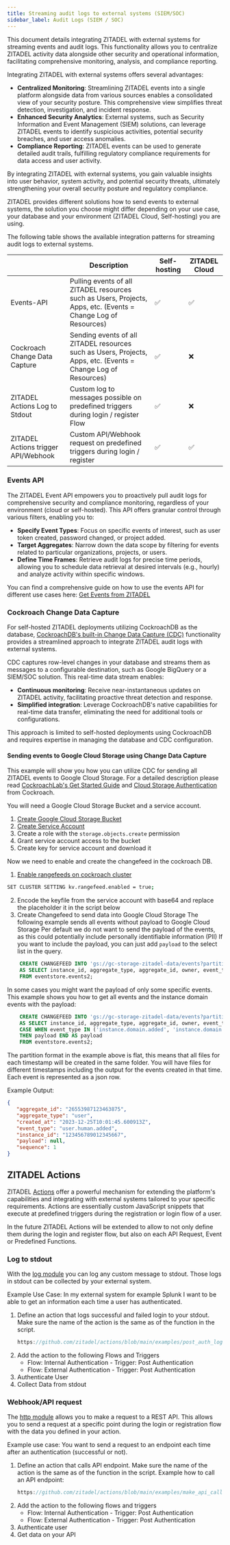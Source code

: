 ```yaml
---
title: Streaming audit logs to external systems (SIEM/SOC)
sidebar_label: Audit Logs (SIEM / SOC)
---
```


This document details integrating ZITADEL with external systems for streaming events and audit logs. 
This functionality allows you to centralize ZITADEL activity data alongside other security and operational information, facilitating comprehensive monitoring, analysis, and compliance reporting.

Integrating ZITADEL with external systems offers several advantages:
- **Centralized Monitoring**: Streamlining ZITADEL events into a single platform alongside data from various sources enables a consolidated view of your security posture. This comprehensive view simplifies threat detection, investigation, and incident response.
- **Enhanced Security Analytics**: External systems, such as Security Information and Event Management (SIEM) solutions, can leverage ZITADEL events to identify suspicious activities, potential security breaches, and user access anomalies.
- **Compliance Reporting**: ZITADEL events can be used to generate detailed audit trails, fulfilling regulatory compliance requirements for data access and user activity.

By integrating ZITADEL with external systems, you gain valuable insights into user behavior, system activity, and potential security threats, ultimately strengthening your overall security posture and regulatory compliance.

ZITADEL provides different solutions how to send events to external systems, the solution you choose might differ depending on your use case, your database and your environment (ZITADEL Cloud, Self-hosting) you are using.

The following table shows the available integration patterns for streaming audit logs to external systems.

|                                     | Description                                                                                                    | Self-hosting | ZITADEL Cloud |
|-------------------------------------|----------------------------------------------------------------------------------------------------------------|-------------|---------------|
| Events-API                          | Pulling events of all ZITADEL resources such as Users, Projects, Apps, etc. (Events = Change Log of Resources) | ✅           | ✅             |
| Cockroach Change Data Capture       | Sending events of all ZITADEL resources such as Users, Projects, Apps, etc. (Events = Change Log of Resources) | ✅           | ❌             |
| ZITADEL Actions Log to Stdout       | Custom log to messages possible on predefined triggers during login / register Flow                            | ✅           | ❌             |
| ZITADEL Actions trigger API/Webhook | Custom API/Webhook request on predefined triggers during login / register                                      | ✅           | ✅             |

### Events API

The ZITADEL Event API empowers you to proactively pull audit logs for comprehensive security and compliance monitoring, regardless of your environment (cloud or self-hosted). 
This API offers granular control through various filters, enabling you to:
- **Specify Event Types**: Focus on specific events of interest, such as user token created, password changed, or project added.
- **Target Aggregates**: Narrow down the data scope by filtering for events related to particular organizations, projects, or users.
- **Define Time Frames**: Retrieve audit logs for precise time periods, allowing you to schedule data retrieval at desired intervals (e.g., hourly) and analyze activity within specific windows.

You can find a comprehensive guide on how to use the events API for different use cases here: [Get Events from ZITADEL](/docs/guides/integrate/event-api)

### Cockroach Change Data Capture

For self-hosted ZITADEL deployments utilizing CockroachDB as the database, [CockroachDB's built-in Change Data Capture (CDC)](https://www.cockroachlabs.com/docs/stable/change-data-capture-overview) functionality provides a streamlined approach to integrate ZITADEL audit logs with external systems.

CDC captures row-level changes in your database and streams them as messages to a configurable destination, such as Google BigQuery or a SIEM/SOC solution. This real-time data stream enables:
- **Continuous monitoring**: Receive near-instantaneous updates on ZITADEL activity, facilitating proactive threat detection and response.
- **Simplified integration**: Leverage CockroachDB's native capabilities for real-time data transfer, eliminating the need for additional tools or configurations.

This approach is limited to self-hosted deployments using CockroachDB and requires expertise in managing the database and CDC configuration.

#### Sending events to Google Cloud Storage using Change Data Capture

This example will show you how you can utilize CDC for sending all ZITADEL events to Google Cloud Storage.
For a detailed description please read [CockroachLab's Get Started Guide](https://www.cockroachlabs.com/docs/v23.2/create-and-configure-changefeeds) and [Cloud Storage Authentication](https://www.cockroachlabs.com/docs/v23.2/cloud-storage-authentication?filters=gcs#set-up-google-cloud-storage-assume-role) from Cockroach.

You will need a Google Cloud Storage Bucket and a service account.
1. [Create Google Cloud Storage Bucket](https://cloud.google.com/storage/docs/creating-buckets)
2. [Create Service Account](https://cloud.google.com/iam/docs/service-accounts-create)
3. Create a role with the `storage.objects.create` permission
4. Grant service account access to the bucket
5. Create key for service account and download it

Now we need to enable and create the changefeed in the cockroach DB.
1. [Enable rangefeeds on cockroach cluster](https://www.cockroachlabs.com/docs/v23.2/create-and-configure-changefeeds#enable-rangefeeds)
  ```bash
  SET CLUSTER SETTING kv.rangefeed.enabled = true;
  ```
2. Encode the keyfile from the service account with base64 and replace the placeholder it in the script below
3. Create Changefeed to send data into Google Cloud Storage
   The following example sends all events without payload to Google Cloud Storage
   Per default we do not want to send the payload of the events, as this could potentially include personally identifiable information (PII)
   If you want to include the payload, you can just add `payload` to the select list in the query.  
```sql
    CREATE CHANGEFEED INTO 'gs://gc-storage-zitadel-data/events?partition_format=flat&AUTH=specified&CREDENTIALS=base64encodedkey' 
    AS SELECT instance_id, aggregate_type, aggregate_id, owner, event_type, sequence, created_at 
    FROM eventstore.events2;
  ```

In some cases you might want the payload of only some specific events.
This example shows you how to get all events and the instance domain events with the payload:
```sql
    CREATE CHANGEFEED INTO 'gs://gc-storage-zitadel-data/events?partition_format=flat&AUTH=specified&CREDENTIALS=base64encodedkey' 
    AS SELECT instance_id, aggregate_type, aggregate_id, owner, event_type, sequence, created_at 
    CASE WHEN event_type IN ('instance.domain.added', 'instance.domain.removed', 'instance.domain.primary.set' ) 
    THEN payload END AS payload 
    FROM eventstore.events2;
```

The partition format in the example above is flat, this means that all files for each timestamp will be created in the same folder.
You will have files for different timestamps including the output for the events created in that time.
Each event is represented as a json row.

Example Output:
```json lines
{
   "aggregate_id": "26553987123463875", 
   "aggregate_type": "user",
   "created_at": "2023-12-25T10:01:45.600913Z",
   "event_type": "user.human.added",
   "instance_id": "123456789012345667", 
   "payload": null,
   "sequence": 1
}
```

## ZITADEL Actions

ZITADEL [Actions](/docs/concepts/features/actions) offer a powerful mechanism for extending the platform's capabilities and integrating with external systems tailored to your specific requirements. 
Actions are essentially custom JavaScript snippets that execute at predefined triggers during the registration or login flow of a user.

In the future ZITADEL Actions will be extended to allow to not only define them during the login and register flow, but also on each API Request, Event or Predefined Functions.

### Log to stdout

With the [log module](/docs/apis/actions/modules#log) you can log any custom message to stdout.
Those logs in stdout can be collected by your external system.

Example Use Case:
In my external system for example Splunk I want to be able to get an information each time a user has authenticated.

1. Define an action that logs successful and failed login to your stdout.
   Make sure the name of the action is the same as of the function in the script.
   ```ts reference
   https://github.com/zitadel/actions/blob/main/examples/post_auth_log.js
   ```
2. Add the action to the following Flows and Triggers
   - Flow: Internal Authentication - Trigger: Post Authentication
   - Flow: External Authentication - Trigger: Post Authentication
3. Authenticate User
4. Collect Data from stdout

### Webhook/API request

The [http module](/docs/apis/actions/modules#http) allows you to make a request to a REST API. 
This allows you to send a request at a specific point during the login or registration flow with the data you defined in your action.

Example use case:
You want to send a request to an endpoint each time after an authentication (successful or not).

1. Define an action that calls API endpoint.
   Make sure the name of the action is the same as of the function in the script.
   Example how to call an API endpoint:
   ```ts reference
   https://github.com/zitadel/actions/blob/main/examples/make_api_call.js
   ```
2. Add the action to the following flows and triggers
   - Flow: Internal Authentication - Trigger: Post Authentication
   - Flow: External Authentication - Trigger: Post Authentication
3. Authenticate user
4. Get data on your API
